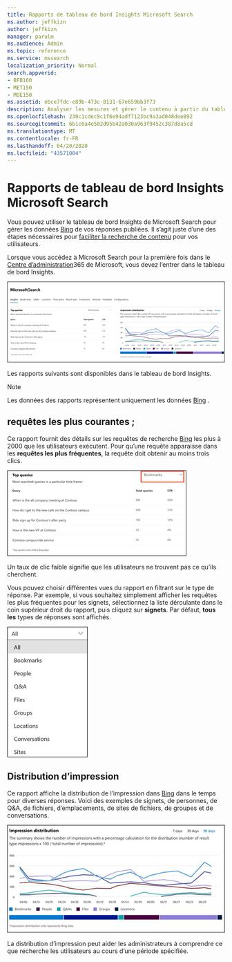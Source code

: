 ```yaml
---
title: Rapports de tableau de bord Insights Microsoft Search
ms.author: jeffkizn
author: jeffkizn
manager: parulm
ms.audience: Admin
ms.topic: reference
ms.service: mssearch
localization_priority: Normal
search.appverid:
- BFB160
- MET150
- MOE150
ms.assetid: ebce7fdc-e89b-473c-8131-67e659bb3f73
description: Analyser les mesures et gérer le contenu à partir du tableau de bord Insights dans Microsoft Search
ms.openlocfilehash: 230c1cdec9c1f6e94adf7123bc9a3ad048dee892
ms.sourcegitcommit: 6b1c6a4e502d95b42a030a963f9452c387d8a5cd
ms.translationtype: MT
ms.contentlocale: fr-FR
ms.lasthandoff: 04/20/2020
ms.locfileid: "43571004"
---
```

# <a name="microsoft-search-insights-dashboard-reports"></a>Rapports de tableau de bord Insights Microsoft Search

Vous pouvez utiliser le tableau de bord Insights de Microsoft Search pour gérer les données [Bing](https://Bing.com) de vos réponses publiées. Il s’agit juste d’une des étapes nécessaires pour [faciliter la recherche de contenu](make-content-easy-to-find.md) pour vos utilisateurs.

Lorsque vous accédez à Microsoft Search pour la première fois dans le [Centre d’administration](https://admin.microsoft.com)365 de Microsoft, vous devez l’entrer dans le tableau de bord Insights.

![Insights-Dashboard. png](media/Insights-dashboard.png)

Les rapports suivants sont disponibles dans le tableau de bord Insights.

> [!NOTE]
> Les données des rapports représentent uniquement les données [Bing](https://Bing.com) .

## <a name="top-queries"></a>requêtes les plus courantes ;

Ce rapport fournit des détails sur les requêtes de recherche [Bing](https://Bing.com) les plus à 2000 que les utilisateurs exécutent. Pour qu’une requête apparaisse dans les **requêtes les plus fréquentes**, la requête doit obtenir au moins trois clics.

![Rapport de requêtes les plus fréquentes avec les en-têtes de tableau : requête, nombre total de requêtes et taux de clics.](media/Insights-topqueries.png)

Un taux de clic faible signifie que les utilisateurs ne trouvent pas ce qu’ils cherchent.

Vous pouvez choisir différentes vues du rapport en filtrant sur le type de réponse. Par exemple, si vous souhaitez simplement afficher les requêtes les plus fréquentes pour les signets, sélectionnez la liste déroulante dans le coin supérieur droit du rapport, puis cliquez sur **signets**. Par défaut, **tous les** types de réponses sont affichés.

![Filtrer les requêtes les plus fréquentes par signet, contacts, Q&A, les fichiers, les groupes, les emplacements, les conversations et les sites](media/Insights-topqueries-dropdown.png)

## <a name="impression-distribution"></a>Distribution d’impression

Ce rapport affiche la distribution de l’impression dans [Bing](https://Bing.com) dans le temps pour diverses réponses. Voici des exemples de signets, de personnes, de Q&A, de fichiers, d’emplacements, de sites de fichiers, de groupes et de conversations.

![Rapport impressions avec 90 jours sélectionnés comme période.](media/Insights-impressions.png)

La distribution d’impression peut aider les administrateurs à comprendre ce que recherche les utilisateurs au cours d’une période spécifiée.

